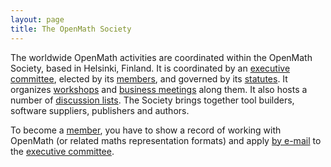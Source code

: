 ```yaml
---
layout: page
title: The OpenMath Society
---
```


The worldwide OpenMath activities are coordinated within the OpenMath Society, based in
Helsinki, Finland. It is coordinated by an [executive committee](board/), elected by its
[members](members/), and governed by its [statutes](statutes/).  It organizes
[workshops](../meetings/) and [business meetings](business-meetings/) along them.  It also
hosts a number of [discussion lists](../follow/index.html#follow-us-with-our-two-open-mailing-lists). The Society brings together tool builders, software
suppliers, publishers and authors.

To become a [member](members/), you have to show a record of working with OpenMath (or
related maths representation formats) and apply [by e-mail](mailto:om-sc@openmath.org) to
the [executive committee](board/).
